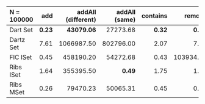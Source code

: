 | N = 100000 | add | addAll (different) | addAll (same) | contains | remove |
| :--- | ---: | ---: | ---: | ---: | ---: |
| Dart Set | **0.23** | **43079.06** | 27273.68 | **0.32** | **0.18** |
| Dartz Set | 7.61 | 1066987.50 | 802796.00 | 2.07 | 7.20 |
| FIC ISet | 0.45 | 458190.20 | 54272.68 | 0.43 | 103934.64 |
| Ribs ISet | 1.64 | 355395.50 | **0.49** | 1.75 | 1.61 |
| Ribs MSet | 0.26 | 79470.23 | 50065.31 | 0.45 | 0.23 |
